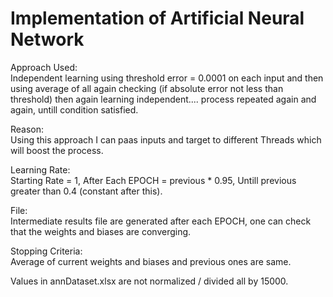 # Implementation of Artificial Neural Network

Approach Used:      
    Independent learning using threshold error = 0.0001 on each input and then using average of all again checking (if absolute error not less than threshold) then again learning independent....
    process repeated again and again, untill condition satisfied.

Reason:             
    Using this approach I can paas inputs and target to different Threads which will boost the process.

Learning Rate:      
    Starting Rate =     1,
    After Each EPOCH =  previous * 0.95,
    Untill previous greater than 0.4 (constant after this).

File:               
    Intermediate results file are generated after each EPOCH, one can check that the weights and biases are converging.

Stopping Criteria:  
    Average of current weights and biases and previous ones are same.

Values in annDataset.xlsx are not normalized / divided all by 15000.
